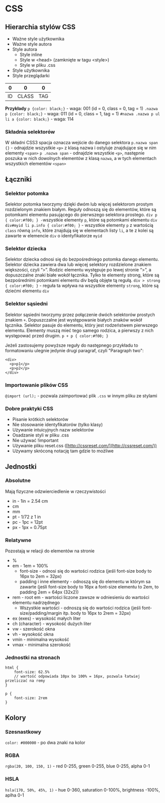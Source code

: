 # CSS

## Hierarchia stylów CSS

* Ważne style użytkownika
* Ważne style autora
* Style autora
    * Style inline
    * Style w \<head> (zamknięte w tagu \<style>)
    * Style w pliku .css
* Style użytkownika
* Style przeglądarki

| 0 | 0 | 0 |
| :---: | :---: | :---: |
| ID | CLASS | TAG |

**Przykłady**
`p {color: black;}` \- waga: 001 \(id = 0\, class = 0\, tag = 1\)
`.nazwa p {color: black;}` \- waga: 011 \(id = 0\, class = 1\, tag = 1\)
`#nazwa .nazwa p ul li a {color: black;}` \- waga: 114

### Składnia selektorów

W składni CSS3 spacja oznacza wejście do danego selektora
`p.nazwa span {}` \- odnajdzie wszystkie `<p>` z klasą nazwa i ostyluje znajdujące się w nim elementy `<span>`
`p .nazwa span` \- odnajdzie wszystkie `<p>`, następnie poszuka w nich dowolnych elementów z klasą `nazwa`, a w tych elementach wszystkich elementów `<span>`

## Łączniki

### Selektor potomka

Selektor potomka tworzymy dzięki dwóm lub więcej selektorom prostym rozdzielonym znakiem białym. Reguły odnoszą się do elementów, które są potomkami elementu pasującego do pierwszego selektora prostego.
`div p { color:#f00; } -`wszystkie elementy `p`, które są potomkami elementu `div`
`div#myid li p.info { color:#f00; }` \- wszystkie elementy `p` z wartością `class` równą `info`, które znajdują się w elementach listy `li`, a te z kolei są zawarte w elemencie `div` o identyfikatorze `myid`

### Selektor dziecka

Selektor dziecka odnosi się do bezpośredniego potomka danego elementu. Selektor dziecka zawiera dwa lub więcej selektory rozdzielone znakiem większości, czyli “>”. Rodzic elementu występuje po lewej stronie “>”, a dopuszczalne znaki białe wokół łącznika. Tylko te elementy strong, które są bezpośrednimi potomkami elementu div będą objęte tą regułą.
`div > strong { color:#f00; }` \- reguła ta wpływa na wszystkie elementy `strong`, które są dziećmi elementu `div`

### Selektor sąsiedni

Selektor sąsiedni tworzymy przez połączenie dwóch selektorów prostych znakiem `+`. Dopuszczalne jest występowanie białych znaków wokół łącznika. Selektor pasuje do elementu, który jest rodzeństwem pierwszego elementu. Elementy muszą mieć tego samego rodzica, a pierwszy z nich występować przed drugim.
`p + p { color:#f00; }`

Jeżeli zastosujemy powyższe reguły do następnego przykładu to formatowaniu ulegnie jedynie drugi paragraf, czyli "Paragraph two":

```
<div>
  <p>p1</p>
  <p>p2</p>
</div>
```

### Importowanie plików CSS

`@import (url);` \- pozwala zaimportować plik `.css` w innym pliku ze stylami

### Dobre praktyki CSS

* Pisanie krótkich selektorów
* Nie stosowanie identyfikatorów (tylko klasy)
* Używanie intuicyjnych nazw selektorów
* Osadzanie styli w pliku .css
* Nie używać !important
* Używanie pliku reset.css ([http://cssreset.com/](http://cssreset.com/))
* Używamy skróconą notację tam gdzie to możliwe

## Jednostki
### Absolutne
Mają fizyczne odzwierciedlenie w rzeczywistości

* in - 1in = 2.54 cm
* cm
* mm
* pt - 1/72 z 1 in
* pc - 1pc = 12pt
* px - 1px = 0.75pt

### Relatywne
Pozostają w relacji do elementów na stronie

* %
* em - 1em = 100%
    * font-size - odnosi się do wartości rodzica (jeśli font-size body to 16px to 2em = 32px)
    * padding i inne elementy - odnoszą się do elementu w którym sa zawarte (jeśli font-size body to 16px a font-size elementu to 2em, to padding 2em = 64px (32x2))
* rem - root em - wartości liczone zawsze w odniesieniu do wartości elementu nadrzędnego
    * Wszystkie wartości - odnoszą się do wartości rodzica (jeśli font-size/padding/margin itp. body to 16px to 2rem = 32px)
* ex (exes) - wysokość małych liter
* ch (character) - wysokość dużych liter
* vw - szerokość okna
* vh - wysokość okna
* vmin - minimalna wysokość
* vmax - minimalna szerokość

### Jednostki na stronach
```
html {
    font-size: 62.5%
    // wartość odpowiada 10px bo 100% = 16px, pozwala łatwiej przeliczać na remy
}

p {
	font-size: 2rem
}
```
## Kolory
### Szesnastkowy
`color: #000000` - po dwa znaki na kolor
### RGBA
`rgba(20, 100, 150, 1)` - red 0-255, green 0-255, blue 0-255, alpha 0-1
### HSLA
`hsla(170, 50%, 45%, 1)` - hue 0-360, saturation 0-100%, brightness -100%, aplha 0-1
